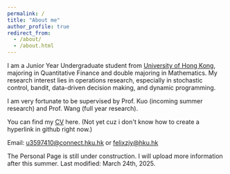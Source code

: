 ```yaml
---
permalink: /
title: "About me"
author_profile: true
redirect_from: 
  - /about/
  - /about.html
---
```


I am a Junior Year Undergraduate student from [University of Hong Kong](https://www.hku.hk/), majoring in Quantitative Finance and double majoring in Mathematics. My research interest lies in operations research, especially in stochastic control, bandit, data-driven decision making, and dynamic programming.

I am very fortunate to be supervised by Prof. Kuo (incoming summer research) and Prof. Wang (full year research).

You can find my [CV](https://felixjingyanzhang.github.io/Felix/assets/Zhang_Jingyan_CV1.pdf) here. (Not yet cuz i don't know how to create a hyperlink in github right now.)

Email: [u3597410@connect.hku.hk](mailto:u3597410@connect.hku.hk) or [felixzjy@hku.hk](mailto:felixzjy@hku.hk)

The Personal Page is still under construction. I will upload more information after this summer.
Last modified: March 24th, 2025.

<script type="text/javascript" id="mapmyvisitors" src="https://mapmyvisitors.com/map.js?cl=ffffff&w=300&t=tt&d=PJGHYl0CjG8zHjiAFTQLa532eEU8r_LnrpEwdBUvHA8&co=2d78ad&cmo=3acc3a&cmn=ff5353&ct=ffffff"></script>
